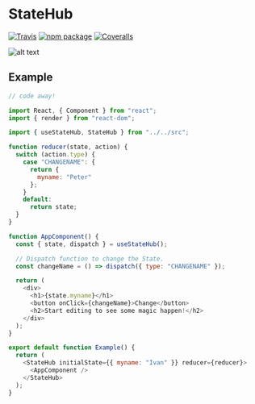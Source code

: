 # StateHub

[![Travis][build-badge]][build]
[![npm package][npm-badge]][npm]
[![Coveralls][coveralls-badge]][coveralls]

![alt text](https://i.gyazo.com/dc9b5d784790ae4c112d4ddeac09165d.png)

## Example

```javascript
// code away!

import React, { Component } from "react";
import { render } from "react-dom";

import { useStateHub, StateHub } from "../../src";

function reducer(state, action) {
  switch (action.type) {
    case "CHANGENAME": {
      return {
        myname: "Peter"
      };
    }
    default:
      return state;
  }
}

function AppComponent() {
  const { state, dispatch } = useStateHub();

  // Dispatch function to change the State.
  const changeName = () => dispatch({ type: "CHANGENAME" });

  return (
    <div>
      <h1>{state.myname}</h1>
      <button onClick={changeName}>Change</button>
      <h2>Start editing to see some magic happen!</h2>
    </div>
  );
}

export default function Example() {
  return (
    <StateHub initialState={{ myname: "Ivan" }} reducer={reducer}>
      <AppComponent />
    </StateHub>
  );
}
```

[build-badge]: https://img.shields.io/travis/user/repo/master.png?style=flat-square
[build]: https://travis-ci.org/user/repo
[npm-badge]: https://img.shields.io/npm/v/npm-package.png?style=flat-square
[npm]: https://www.npmjs.org/package/npm-package
[coveralls-badge]: https://img.shields.io/coveralls/user/repo/master.png?style=flat-square
[coveralls]: https://coveralls.io/github/user/repo
